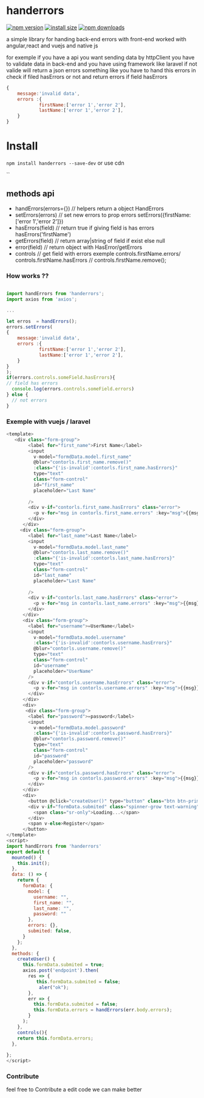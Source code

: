 # handerrors

[![npm version](https://img.shields.io/npm/v/handerrors.svg?style=flat-square)](https://www.npmjs.org/package/handerrors)
[![install size](https://packagephobia.now.sh/badge?p=handerrors)](https://packagephobia.now.sh/result?p=handerrors)
[![npm downloads](https://img.shields.io/npm/dm/handerrors.svg?style=flat-square)](http://npm-stat.com/charts.html?package=handerrors)


a simple library for handing back-end errors with front-end worked with angular,react and vuejs and native js

for exemple if you have a api you want sending data by httpClient you have to validate data in back-end  and you have using framework like laravel if not valide will return a json errors something like 
you have to hand this errors in check if filed hasErrors or not and return errors if field hasErrors
```js 
{
    message:'invalid data',
    errors :{
            firstName:['error 1','error 2'],
            lastName:['error 1','error 2'],
    }
}

```
# Install

`npm install handerrors --save-dev`
    or use cdn
 <script src="https://unpkg.com/handerrors"></script>
 ``
## methods api

- handErrors(errors={}) // helpers return a object HandErrors
- setErrors(errors) // set new errors to prop errors setErrors({firstName:['error 1','error 2']})
- hasErrors(field) // return true if giving field is has errors hasErrors('firstName')
- getErrors(field) // return array|string of field if exist else null
- error(field) // return object with HasError/getErrors 
- controls // get field with errors exemple controls.firstName.errors/ controls.firstName.hasErrors // controls.firstName.remove();

### How works ??

```js

import handErrors from 'handerrors';
import axios from 'axios';

...

let erros  = handErrors();
errors.setErrors(
{
    message:'invalid data',
    errors :{
            firstName:['error 1','error 2'],
            lastName:['error 1','error 2'],
    }
}
);
if(errors.controls.someField.hasErrors){
// field has errors
  console.log(errors.controls.someField.errors)
} else {
  // not errors
}
```
### Exemple with vuejs / laravel

```js
<template>
   <div class="form-group">
        <label for="first_name">First Name</label>
        <input
          v-model="formdData.model.first_name"
          @blur="contorls.first_name.remove()"
          :class="{'is-invalid':contorls.first_name.hasErrors}"
          type="text"
          class="form-control"
          id="first_name"
          placeholder="Last Name"
          
        />
        <div v-if="contorls.first_name.hasErrors" class="error">
          <p v-for="msg in contorls.first_name.errors" :key="msg">{{msg}}</p>
        </div>
      </div>
     <div class="form-group">
        <label for="last_name">Last Name</label>
        <input
          v-model="formdData.model.last_name"
          @blur="contorls.last_name.remove()"
          :class="{'is-invalid':contorls.last_name.hasErrors}"
          type="text"
          class="form-control"
          id="last_name"
          placeholder="Last Name"
          
        />
        <div v-if="contorls.last_name.hasErrors" class="error">
          <p v-for="msg in contorls.last_name.errors" :key="msg">{{msg}}</p>
        </div>
      </div>
      <div class="form-group">
        <label for="username">=UserName</label>
        <input
          v-model="formdData.model.username"
          :class="{'is-invalid':contorls.username.hasErrors}"
          @blur="contorls.username.remove()"
          type="text"
          class="form-control"
          id="username"
          placeholder="UserName"
        />
        <div v-if="contorls.username.hasErrors" class="error">
          <p v-for="msg in contorls.username.errors" :key="msg">{{msg}}</p>
        </div>
      </div>
      <div>
       <div class="form-group">
        <label for="password">=password</label>
        <input
          v-model="formdData.model.password"
          :class="{'is-invalid':contorls.password.hasErrors}"
          @blur="contorls.password.remove()"
          type="text"
          class="form-control"
          id="password"
          placeholder="password"
        />
        <div v-if="contorls.password.hasErrors" class="error">
          <p v-for="msg in contorls.password.errors" :key="msg">{{msg}}</p>
        </div>
      </div>
      <div>
        <button @click="createUser()" type="button" class="btn btn-primary">
        <div v-if="formData.submited" class="spinner-grow text-warning" role="status">
          <span class="sr-only">Loading...</span>
        </div>
        <span v-else>Register</span>
      </button>
</template>
<script>
import handErrors from 'handerrors'
export default {
  mounted() {
    this.init();
  },
  data: () => {
    return {
      formData: {
        model: {
          username: "",
          first_name: "",
          last_name: "",
          password: ""
        },
        errors: {},
        submited: false,
      }
    };
  },
  methods: {
    createUser() {
      this.formData.submited = true;
      axios.post('endpoint').then(
        res => {
           this.formData.submited = false;
            aler("ok");
        },
        err => {
          this.formData.submited = false;
          this.formData.errors = handErrors(err.body.errors);
        }
      );
    },
    controls(){
    return this.formData.errors;
  },
  
};
</script>

```
### Contribute 
  feel free to Contribute a edit code we can make better
 
